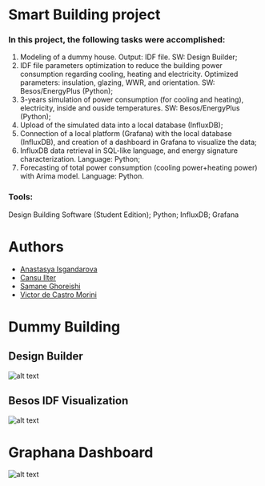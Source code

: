 # Smart Building project

### In this project, the following tasks were accomplished:
1) Modeling of a dummy house. Output: IDF file. SW: Design Builder;
2) IDF file parameters optimization to reduce the building power consumption regarding cooling, heating and electricity. Optimized parameters: insulation, glazing, WWR, and orientation. SW: Besos/EnergyPlus (Python);
3) 3-years simulation of power consumption (for cooling and heating), electricity, inside and ouside temperatures. SW: Besos/EnergyPlus (Python);
4) Upload of the simulated data into a local database (InfluxDB);
5) Connection of a local platform (Grafana) with the local database (InfluxDB), and creation of a dashboard in Grafana to visualize the data;
6) InfluxDB data retrieval in SQL-like language, and energy signature characterization. Language: Python;
7) Forecasting of total power consumption (cooling power+heating power) with Arima model. Language: Python.

### Tools:
Design Building Software (Student Edition);
Python;
InfluxDB;
Grafana

# Authors
* [Anastasya Isgandarova](https://github.com/ianastasiya)
* [Cansu Ilter](https://github.com/cansuilter)
* [Samane Ghoreishi](https://github.com/samisgh)
* [Victor de Castro Morini](https://github.com/vcmorini)

# Dummy Building
## Design Builder
![alt text](https://github.com/vcmorini/building-design/blob/main/imgs/design_builder_dummy.PNG?raw=true)
## Besos IDF Visualization
![alt text](https://github.com/vcmorini/building-design/blob/main/imgs/design_builder_besos_dummy.PNG?raw=true)

# Graphana Dashboard
![alt text](https://github.com/vcmorini/building-design/blob/main/imgs/graphana_dashboard.JPG?raw=true)
